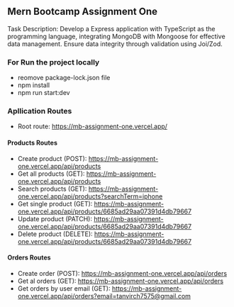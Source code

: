## Mern Bootcamp Assignment One

Task Description: Develop a Express application with TypeScript as the programming language, integrating MongoDB with Mongoose for effective data management. Ensure data integrity through validation using Joi/Zod.

### For Run the project locally

-   reomove package-lock.json file
-   npm install
-   npm run start:dev

### Apllication Routes

-   Root route: https://mb-assignment-one.vercel.app/

#### Products Routes

-   Create product (POST): https://mb-assignment-one.vercel.app/api/products
-   Get all products (GET): https://mb-assignment-one.vercel.app/api/products
-   Search products (GET): https://mb-assignment-one.vercel.app/api/products?searchTerm=iphone
-   Get single product (GET): https://mb-assignment-one.vercel.app/api/products/6685ad29aa07391d4db79667
-   Update product (PATCH): https://mb-assignment-one.vercel.app/api/products/6685ad29aa07391d4db79667
-   Delete product (DELETE): https://mb-assignment-one.vercel.app/api/products/6685ad29aa07391d4db79667

#### Orders Routes

-   Create order (POST): https://mb-assignment-one.vercel.app/api/orders
-   Get al orders (GET): https://mb-assignment-one.vercel.app/api/orders
-   Get orders by user email (GET): https://mb-assignment-one.vercel.app/api/orders?email=tanvirch7575@gmail.com
